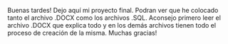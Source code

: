Buenas tardes! Dejo aquí mi proyecto final. Podran ver que he colocado tanto el archivo .DOCX como los archivos .SQL.
Aconsejo primero leer el archivo .DOCX que explica todo y en los demás archivos tienen todo el proceso de creación de la misma.
Muchas gracias!
